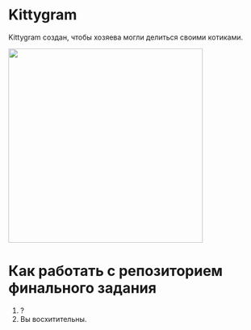 # Kittygram 
Kittygram создан, чтобы хозяева могли делиться своими котиками.

<img src="https://otkritkis.com/wp-content/uploads/2022/06/m7wxf.gif" width="385px" align="center">

# Как работать с репозиторием финального задания
1. ?
2. Вы восхитительны.
